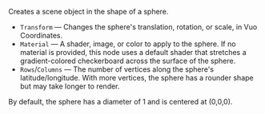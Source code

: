 Creates a scene object in the shape of a sphere.

- `Transform` — Changes the sphere's translation, rotation, or scale, in Vuo Coordinates.
- `Material` — A shader, image, or color to apply to the sphere. If no material is provided, this node uses a default shader that stretches a gradient-colored checkerboard across the surface of the sphere.
- `Rows`/`Columns` — The number of vertices along the sphere's latitude/longitude. With more vertices, the sphere has a rounder shape but may take longer to render.

By default, the sphere has a diameter of 1 and is centered at (0,0,0).
